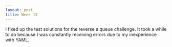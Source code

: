 ```yaml
---
layout: post
title: Week 13
---
```


I fixed up the test solutions for the reverse a queue challenge.  It took a while to do because I was constantly receiving errors due to my
inexperience with YAML.
